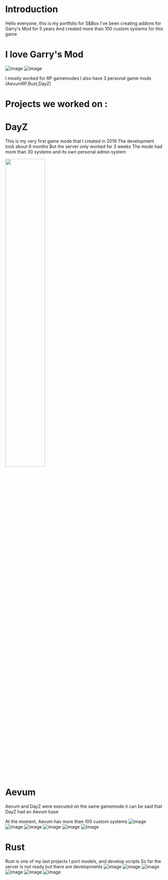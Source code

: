 # Introduction
Hello everyone, this is my portfolio for S&Box
I've been creating addons for Garry's Mod for 5 years
And created more than 100 custom systems for this game

# I love Garry's Mod
![image](https://user-images.githubusercontent.com/82381225/120950499-928d2700-c74f-11eb-9598-6e3c45dba3d5.png)
![image](https://user-images.githubusercontent.com/82381225/120950702-f9aadb80-c74f-11eb-8002-eb469865a2b3.png)


I mostly worked for RP gamemodes
I also have 3 personal game mods (AevumRP,Rust,DayZ)

# Projects we worked on :

# DayZ
This is my very first game mode that I created in 2019
The development took about 6 months
But the server only worked for 3 weeks
The mode had more than 30 systems and its own personal admin system

[<img src="https://img.youtube.com/vi/NYu7pBk668c/maxresdefault.jpg" width="50%">](https://youtu.be/NYu7pBk668c)

# Aevum
Aevum and DayZ were executed on the same gamemode it
can be said that DayZ had an Aevum base

At the moment, Aevum has more than 100 custom systems
![image](https://user-images.githubusercontent.com/82381225/120371885-21004380-c31f-11eb-9d44-f97f749893c3.png)
![image](https://user-images.githubusercontent.com/82381225/120371896-278ebb00-c31f-11eb-8cba-d5720d36e2cd.png)
![image](https://user-images.githubusercontent.com/82381225/120371910-2d849c00-c31f-11eb-8cc1-d3d4e57ada3f.png)
![image](https://user-images.githubusercontent.com/82381225/120371932-3a08f480-c31f-11eb-89ac-60a424332555.png)
![image](https://user-images.githubusercontent.com/82381225/120371966-455c2000-c31f-11eb-9a17-467e679a20e0.png)
![image](https://user-images.githubusercontent.com/82381225/120951453-83a77400-c751-11eb-9b39-c01652aad9dd.png)

# Rust
Rust is one of my last projects
I port models, and develop scripts
So far the server is not ready but there are developments
![image](https://user-images.githubusercontent.com/82381225/120372284-a5eb5d00-c31f-11eb-91ba-770d173c8f7e.png)
![image](https://user-images.githubusercontent.com/82381225/120372313-b3a0e280-c31f-11eb-9053-406c4a7589f3.png)
![image](https://user-images.githubusercontent.com/82381225/120372322-b8659680-c31f-11eb-8ffc-71b7a427a602.png)
![image](https://user-images.githubusercontent.com/82381225/120372500-ed71e900-c31f-11eb-8b06-15017a4bdf35.png)
![image](https://user-images.githubusercontent.com/82381225/120372522-f662ba80-c31f-11eb-8ce2-588dfd4674cb.png)
![image](https://user-images.githubusercontent.com/82381225/120372533-fa8ed800-c31f-11eb-923f-af74b5e0a511.png)




